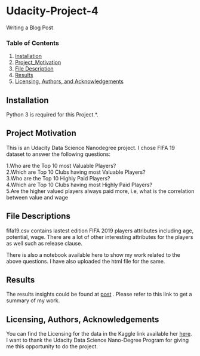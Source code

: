 # Udacity-Project-4
Writing a Blog Post
### Table of Contents

1. [Installation](#installation)
2. [Project_Motivation](#motivation)
3. [File Description](#files)
4. [Results](#results)
5. [Licensing, Authors, and Acknowledgements](#licensing)

## Installation <a name="installation"></a>

Python 3 is required for this Project.*.

## Project Motivation<a name="motivation"></a>

This is an Udacity Data Science Nanodegree project. I chose FIFA 19 dataset to answer the following questions:

1.Who are the Top 10 most Valuable Players?  
2.Which are Top 10 Clubs having most Valuable Players?  
3.Who are the Top 10 Highly Paid Players?  
4.Which are Top 10 Clubs having most Highly Paid Players?  
5.Are the higher valued players always paid more, i.e, what is the correlation between value and wage 


## File Descriptions <a name="files"></a>

fifa19.csv contains lastest edition FIFA 2019 players attributes including age, potential, wage. There are a lot of other interesting attributes for the players as well such as release clause.

There is also a notebook available here to show my work related to the above questions. I have also uploaded the html file for the same.



## Results<a name="results"></a>

The results insights could be found at [post](https://https://medium.com/@soutirchakraborty/fifa-19-descriptive-analysis-8ff63e4ae826) .
Please refer to this link to get a summary of my work.



## Licensing, Authors, Acknowledgements<a name="licensing"></a>

You can find the Licensing for the data in the Kaggle link available her [here](https://www.kaggle.com/karangadiya/fifa19). 
I want to thank the Udacity Data Science Nano-Degree Program for giving me this opportunity to do the project.
